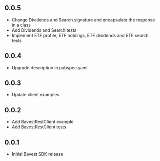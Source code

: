 ## 0.0.5
* Change Dividends and Search signature and encapsulate the response in a class
* Add Dividends and Search tests
* Implement ETF profile, ETF holdings, ETF dividends and ETF search tests

## 0.0.4
* Upgrade description in pubspec.yaml

## 0.0.3

* Update client examples

## 0.0.2

* Add BavestRestClient example
* Add BavestRestClient tests

## 0.0.1

* Initial Bavest SDK release

